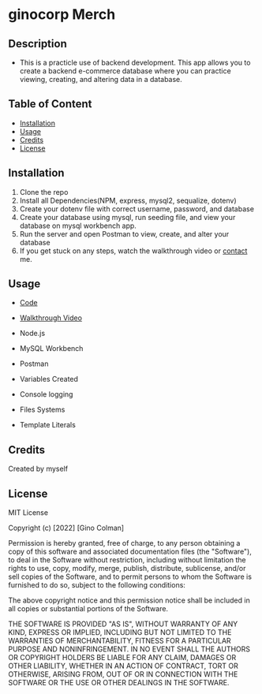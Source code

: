 # ginocorp Merch

## Description

* This is a practicle use of backend development. This app allows you to create a backend e-commerce database where you can practice viewing, creating, and altering data in a database.

## Table of Content

* [Installation](#installation) 
* [Usage](#usage) 
* [Credits](#credits) 
* [License](#license)

## Installation

1. Clone the repo
2. Install all Dependencies(NPM, express, mysql2, sequalize, dotenv)
3. Create your dotenv file with correct username, password, and database
4. Create your database using mysql, run seeding file, and view your database on mysql workbench app.
5. Run the server and open Postman to view, create, and alter your database
6. If you get stuck on any steps, watch the walkthrough video or [contact](mailto:gdcolman95@gmail.com) me. 

## Usage

* [Code](https://github.com/ginocorp/ginocorp_merch/tree/master/Develop)
* [Walkthrough Video](https://drive.google.com/file/d/1o9Pb0H-dQ1KsYCMB2hx7r_steZQU4srt/view)

* Node.js
* MySQL Workbench
* Postman
* Variables Created
* Console logging
* Files Systems
* Template Literals

## Credits

Created by myself

## License

MIT License

Copyright (c) [2022] [Gino Colman]

Permission is hereby granted, free of charge, to any person obtaining a copy
of this software and associated documentation files (the "Software"), to deal
in the Software without restriction, including without limitation the rights
to use, copy, modify, merge, publish, distribute, sublicense, and/or sell
copies of the Software, and to permit persons to whom the Software is
furnished to do so, subject to the following conditions:

The above copyright notice and this permission notice shall be included in all
copies or substantial portions of the Software.

THE SOFTWARE IS PROVIDED "AS IS", WITHOUT WARRANTY OF ANY KIND, EXPRESS OR
IMPLIED, INCLUDING BUT NOT LIMITED TO THE WARRANTIES OF MERCHANTABILITY,
FITNESS FOR A PARTICULAR PURPOSE AND NONINFRINGEMENT. IN NO EVENT SHALL THE
AUTHORS OR COPYRIGHT HOLDERS BE LIABLE FOR ANY CLAIM, DAMAGES OR OTHER
LIABILITY, WHETHER IN AN ACTION OF CONTRACT, TORT OR OTHERWISE, ARISING FROM,
OUT OF OR IN CONNECTION WITH THE SOFTWARE OR THE USE OR OTHER DEALINGS IN THE
SOFTWARE.
